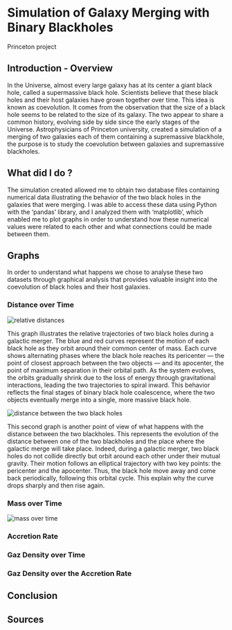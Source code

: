 # Simulation of Galaxy Merging with Binary Blackholes
Princeton project 
## Introduction - Overview
In the Universe, almost every large galaxy has at its center a giant black hole, called a supermassive black hole. Scientists believe that these black holes and their host galaxies have grown together over time. This idea is known as coevolution. It comes from the observation that the size of a black hole seems to be related to the size of its galaxy. The two appear to share a common history, evolving side by side since the early stages of the Universe. 
Astrophysicians of Princeton university, created a simulation of a merging of two galaxies each of them containing a supremassive blackhole, the purpose is to study the coevolution between galaxies and supremassive blackholes.  

## What did I do ? 
The simulation created allowed me to obtain two database files containing numerical data illustrating the behavior of the two black holes in the galaxies that were merging. I was able to access these data using Python with the ‘pandas’ library, and I analyzed them with ‘matplotlib’, which enabled me to plot graphs in order to understand how these numerical values were related to each other and what connections could be made between them.

## Graphs
In order to understand what happens we chose to analyse these two datasets through graphical analysis that provides valuable insight into the coevolution of black holes and their host galaxies. 

### Distance over Time
![relative distances](https://drive.google.com/uc?export=view&id=1Q1ehVG-l-D24MuOoFqCHwc7HruyYK_DC)

This graph illustrates the relative trajectories of two black holes during a galactic merger. The blue and red curves represent the motion of each black hole as they orbit around their common center of mass. Each curve shows alternating phases where the black hole reaches its pericenter — the point of closest approach between the two objects — and its apocenter, the point of maximum separation in their orbital path. As the system evolves, the orbits gradually shrink due to the loss of energy through gravitational interactions, leading the two trajectories to spiral inward. This behavior reflects the final stages of binary black hole coalescence, where the two objects eventually merge into a single, more massive black hole.


![distance between the two black holes](https://drive.google.com/uc?export=view&id=1p20UA8iYclDYWttgMMq9dco8-2OKYOGD)

This second graph is another point of view of what happens with the distance between the two blackholes. This represents the evolution of the distance between one of the two blackholes and the place where the galactic merge will take place. Indeed, during a galactic merger, two black holes do not collide directly but orbit around each other under their mutual gravity.
Their motion follows an elliptical trajectory with two key points: the pericenter and the apocenter. Thus, the black hole move away and come back periodically, following this orbital cycle. This explain why the curve drops sharply and then rise again. 

### Mass over Time
![mass over time](https://drive.google.com/uc?export=view&id=1yNwov1k5_nc1adFXSVAY4FQObYrGV6s9)

### Accretion Rate
### Gaz Density over Time
### Gaz Density over the Accretion Rate
## Conclusion 
## Sources 
